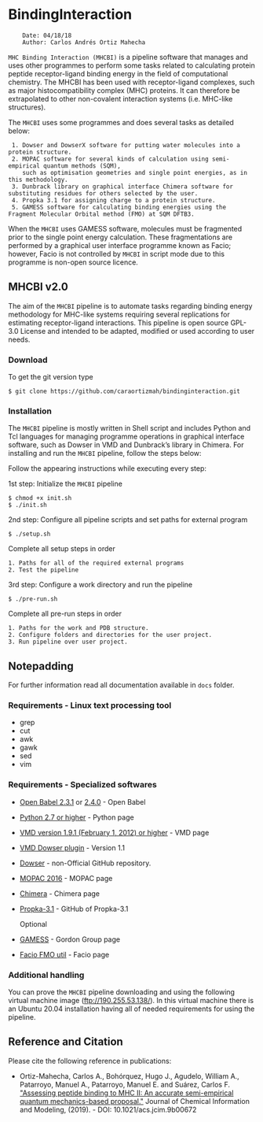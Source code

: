# BindingInteraction

```
    Date: 04/18/18
    Author: Carlos Andrés Ortiz Mahecha

```
[comment]: <> (****)
[comment]: <> (Modification: 12/02/20)
[comment]: <> (comment:)
[comment]: <> (12/02/20 - Substantial changes in the installation and new kind of test based on MHC I results)
[comment]: <> (Old install version were removed while is fixed)
[comment]: <> (****)

`MHC Binding Interaction (MHCBI)` is a pipeline software that manages and uses other programmes to perform some tasks related to calculating protein peptide receptor-ligand binding energy in the field of computational chemistry.
The MHCBI has been used with receptor-ligand complexes, such as major histocompatibility complex (MHC) proteins.
It can therefore be extrapolated to other non-covalent interaction systems (i.e. MHC-like structures).

The `MHCBI` uses some programmes and does several tasks as detailed below:

     1. Dowser and DowserX software for putting water molecules into a protein structure.
     2. MOPAC software for several kinds of calculation using semi-empirical quantum methods (SQM), 
        such as optimisation geometries and single point energies, as in this methodology.
     3. Dunbrack library on graphical interface Chimera software for substituting residues for others selected by the user.
     4. Propka 3.1 for assigning charge to a protein structure.
     5. GAMESS software for calculating binding energies using the Fragment Molecular Orbital method (FMO) at SQM DFTB3.

When the `MHCBI` uses GAMESS software, molecules must be fragmented prior to the single point energy calculation. These fragmentations are performed by a graphical user interface programme known as Facio; however, Facio is not controlled by `MHCBI` in script mode due to this programme is non-open source licence.


## MHCBI v2.0

The aim of the `MHCBI` pipeline is to automate tasks regarding binding energy methodology for MHC-like systems requiring several replications for estimating receptor-ligand interactions.
This pipeline is open source GPL-3.0 License and intended to be adapted, modified or used according to user needs.

### Download

To get the git version type

    $ git clone https://github.com/caraortizmah/bindinginteraction.git

### Installation

The `MHCBI` pipeline is mostly written in Shell script and includes Python and Tcl languages for managing programme operations in graphical interface software, such as Dowser in VMD and Dunbrack’s library in Chimera.
For installing and run the `MHCBI` pipeline, follow the steps below:

Follow the appearing instructions while executing every step:


1st step: Initialize the `MHCBI` pipeline

    $ chmod +x init.sh
    $ ./init.sh

2nd step: Configure all pipeline scripts and set paths for external program

    $ ./setup.sh

  Complete all setup steps in order

    1. Paths for all of the required external programs
    2. Test the pipeline

3rd step: Configure a work directory and run the pipeline

    $ ./pre-run.sh

  Complete all pre-run steps in order

    1. Paths for the work and PDB structure.
    2. Configure folders and directories for the user project.
    3. Run pipeline over user project.

## Notepadding

For further information read all documentation available in `docs` folder.


[comment]: <> (2nd step: Configure the installation program and scratch path $ ./configure -p 'program_path' -s 'scratch_path')
[comment]: <> (3rd step: Prepare folders and other bash programs before installing the `MHCBI` $ make init)
[comment]: <> (4th step: Install BindingInteraction    $ sudo python setup.py install)


### Requirements - Linux text processing tool

* grep
* cut
* awk
* gawk
* sed
* vim

### Requirements - Specialized softwares

* [Open Babel 2.3.1](https://openbabel.org/docs/dev/Installation/install.html) or [2.4.0](https://sourceforge.net/projects/openbabel/files/openbabel/2.4.0/) - Open Babel

* [Python 2.7 or higher](https://www.python.org/downloads/) - Python page

* [VMD version 1.9.1 (February 1, 2012) or higher](https://www.ks.uiuc.edu/Research/vmd/) - VMD page

* [VMD Dowser plugin](http://www.ks.uiuc.edu/Research/vmd/plugins/dowser/) - Version 1.1

* [Dowser](https://github.com/caraortizmah/dowser) - non-Official GitHub repository.

* [MOPAC 2016](http://openmopac.net/Download_MOPAC_Executable_Step2.html) - MOPAC page

* [Chimera](https://www.cgl.ucsf.edu/chimera/download.html) - Chimera page

* [Propka-3.1](https://github.com/jensengroup/propka-3.1.git) - GitHub of Propka-3.1

    Optional

* [GAMESS](https://www.msg.chem.iastate.edu/GAMESS/download/register/) - Gordon Group page

* [Facio FMO util](http://zzzfelis.sakura.ne.jp/) - Facio page


### Additional handling

You can prove the `MHCBI` pipeline downloading and using the following virtual machine image (ftp://190.255.53.138/). 
In this virtual machine there is an Ubuntu 20.04 installation having all of needed requirements for using the pipeline.
 

## Reference and Citation

Please cite the following reference in publications:

*   Ortiz-Mahecha, Carlos A., Bohórquez, Hugo J., Agudelo, William A., Patarroyo, Manuel A., Patarroyo, Manuel E. and Suárez, Carlos F. ["Assessing peptide binding to MHC II: An accurate semi-empirical quantum mechanics-based proposal."](https://doi.org/10.1021/acs.jcim.9b00672) Journal of Chemical Information and Modeling, (2019). - DOI: 10.1021/acs.jcim.9b00672
